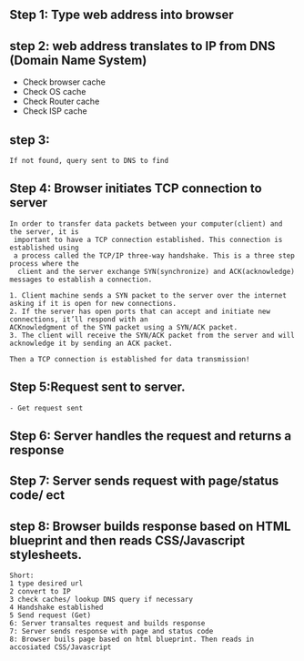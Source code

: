 ## Step 1: Type web address into browser

## step 2: web address translates to IP from DNS (Domain Name System)
- Check browser cache
- Check OS cache
- Check Router cache
- Check ISP cache
## step 3:
    If not found, query sent to DNS to find

## Step 4: Browser initiates TCP connection to server
    In order to transfer data packets between your computer(client) and the server, it is
     important to have a TCP connection established. This connection is established using 
     a process called the TCP/IP three-way handshake. This is a three step process where the
      client and the server exchange SYN(synchronize) and ACK(acknowledge) messages to establish a connection.

    1. Client machine sends a SYN packet to the server over the internet asking if it is open for new connections.
    2. If the server has open ports that can accept and initiate new connections, it’ll respond with an 
    ACKnowledgment of the SYN packet using a SYN/ACK packet.
    3. The client will receive the SYN/ACK packet from the server and will acknowledge it by sending an ACK packet.

    Then a TCP connection is established for data transmission!
## Step 5:Request sent to server.
    - Get request sent
## Step 6: Server handles the request and returns a response
## Step 7: Server sends request with page/status code/ ect
## step 8: Browser builds response based on HTML blueprint and then reads CSS/Javascript stylesheets.


```
Short:
1 type desired url
2 convert to IP
3 check caches/ lookup DNS query if necessary
4 Handshake established
5 Send request (Get)
6: Server transaltes request and builds response
7: Server sends response with page and status code
8: Browser buils page based on html blueprint. Then reads in accosiated CSS/Javascript
```
